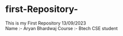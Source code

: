 # first-Repository-
This is my First  Repository  13/09/2023
<br>
Name :-  Aryan  Bhardwaj 
Course :-  Btech  CSE student 
